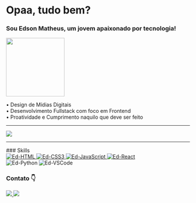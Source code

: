 # Opaa, tudo bem?
### Sou Edson Matheus, um jovem apaixonado por tecnologia!   
<img width="160" src="https://i.picasion.com/pic92/9cf3308c6ba9ee0a6bd43df12143b10c.gif" />

• Design de Mídias Digitais <br>
• Desenvolvimento Fullstack com foco em Frontend <br>
• Proatividade e Cumprimento naquilo que deve ser feito

<hr>
<img src="https://streak-stats.demolab.com/?user=ed-matheus&theme=dark" >
<hr>
<!-- Github Stats 
<div class="github-stats">
    <img height="210em" src="https://github-readme-stats.vercel.app/api?username=ed-matheus&show_icons=true&theme=github_dark" />
    <img height="210em" src="https://github-readme-stats.vercel.app/api/top-langs/?username=ed-matheus&show_icons=true&theme=github_dark&size_weight=0.5&count_weight=0.5">
</div>   
-->
### Skills

<div>
 <a href="https://github.com/ed-matheus/sunnyside-agency-landingpage" target="_blank">
  <img alt="Ed-HTML" src="https://img.shields.io/badge/html5-%23E34F26.svg?style=for-the-badge&logo=html5&logoColor=white">
 </a>
 <a href="https://github.com/ed-matheus/sunnyside-agency-landingpage" target="_blank">
  <img alt="Ed-CSS3" src="https://img.shields.io/badge/css3-%231572B6.svg?style=for-the-badge&logo=css3&logoColor=white">
 </a>
 <a href="https://github.com/ed-matheus/desenvolvimento-web/tree/master/exercicios-realizados/javascript-logica" target="_blank">
  <img alt="Ed-JavaScript" src="https://img.shields.io/badge/javascript-%23323330.svg?style=for-the-badge&logo=javascript&logoColor=%23F7DF1E">
 </a>
 <a href="https://github.com/ed-matheus/react-advice-generator" target="_blank">
  <img alt="Ed-React" src="https://img.shields.io/badge/react-%2320232a.svg?style=for-the-badge&logo=react&logoColor=%2361DAFB"> 
 </a>
 <br>
 <img alt="Ed-Python" src="https://img.shields.io/badge/python-3670A0?style=for-the-badge&logo=python&logoColor=ffdd54">
 <img alt="Ed-VSCode" src="https://img.shields.io/badge/Visual%20Studio%20Code-0078d7.svg?style=for-the-badge&logo=visual-studio-code&logoColor=white">
</div>

### Contato :point_down:

<div style="display: flex; justify-content: between;">
    <div>
        <a href="https://www.linkedin.com/in/edson-matheus-b5a0171ba/" target="_blank" rel="noopener noreferrer">
            <img src="https://img.shields.io/badge/LinkedIn-0077B5?style=for-the-badge&logo=linkedin&logoColor=white" />
        </a>
        <a href="https://www.instagram.com/ed.matheuss/" target="_blank" rel="noopener noreferrer">
            <img src="https://img.shields.io/badge/Instagram-E4405F?style=for-the-badge&logo=instagram&logoColor=white" />
        </a>
        <!--
        <a href = "mailto:edsonmatheus02@hotmail.com" target="_blank">
            <img src="https://img.shields.io/badge/Microsoft_Outlook-0078D4?style=for-the-badge&logo=microsoft-outlook&logoColor=white">
        </a>
        -->
    </div>
</div>
